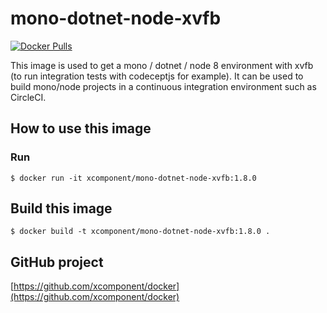 # mono-dotnet-node-xvfb

[![Docker Pulls](https://img.shields.io/docker/pulls/xcomponent/mono-dotnet-node-xvfb.svg)](https://store.docker.com/community/images/xcomponent/mono-dotnet-node-xvfb)

This image is used to get a mono / dotnet / node 8 environment with xvfb (to run integration tests with codeceptjs for example).
It can be used to build mono/node projects in a continuous integration environment such as CircleCI.

## How to use this image

### Run

```
$ docker run -it xcomponent/mono-dotnet-node-xvfb:1.8.0
```

## Build this image

```
$ docker build -t xcomponent/mono-dotnet-node-xvfb:1.8.0 .
```

## GitHub project

[https://github.com/xcomponent/docker](https://github.com/xcomponent/docker)
